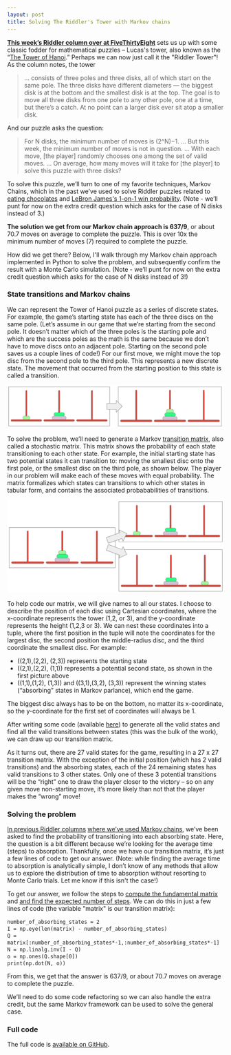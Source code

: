 ```yaml
---
layout: post
title: Solving The Riddler's Tower with Markov chains
---
```


**[This week’s Riddler column over at FiveThirtyEight](https://fivethirtyeight.com/features/can-you-randomly-move-the-tower/)** sets us up with some classic fodder for mathematical puzzles – Lucas's tower, also known as the “[The Tower of Hanoi](https://en.wikipedia.org/wiki/Tower_of_Hanoi).” Perhaps we can now just call it the "Riddler Tower"! As the column notes, the tower

> ... consists of three poles and three disks, all of which start on the same pole. The three disks have different diameters — the biggest disk is at the bottom and the smallest disk is at the top. The goal is to move all three disks from one pole to any other pole, one at a time, but there’s a catch. At no point can a larger disk ever sit atop a smaller disk. 

And our puzzle asks the question:

> For N disks, the minimum number of moves is (2^N)−1. … But this week, the minimum number of moves is not in question. … With each move, [the player] randomly chooses one among the set of valid moves. … On average, how many moves will it take for [the player] to solve this puzzle with three disks?

To solve this puzzle, we’ll turn to one of my favorite techniques, Markov Chains, which in the past we’ve used to solve Riddler puzzles related to [eating chocolates](https://github.com/khgiddon/misc/blob/main/riddler_2020_10_02_notebook.ipynb) and [LeBron James's 1-on-1 win probability](https://github.com/khgiddon/misc/blob/main/riddler_2020_10_23_notebook.ipynb). (Note - we’ll punt for now on the extra credit question which asks for the case of N disks instead of 3.)

**The solution we get from our Markov chain approach is 637/9**, or about 70.7 moves on average to complete the puzzle. This is over 10x the minimum number of moves (7) required to complete the puzzle.

How did we get there? Below, I'll walk through my Markov chain approach implemented in Python to solve the problem, and subsequently confirm the result with a Monte Carlo simulation. (Note - we’ll punt for now on the extra credit question which asks for the case of N disks instead of 3!)

### State transitions and Markov chains

We can represent the Tower of Hanoi puzzle as a series of discrete states. For example, the game’s starting state has each of the three discs on the same pole. (Let’s assume in our game that we’re starting from the second pole. It doesn’t matter which of the three poles is the starting pole and which are the success poles as the math is the same because we don’t have to move discs onto an adjacent pole. Starting on the second pole saves us a couple lines of code!) For our first move, we might move the top disc from the second pole to the third pole. This represents a new discrete state. The movement that occurred from the starting position to this state is called a transition.

![Transition example](/images/hanoi_transition1.png)

To solve the problem, we’ll need to generate a Markov [transition matrix](https://en.wikipedia.org/wiki/Stochastic_matrix), also called a stochastic matrix. This matrix shows the probability of each state transitioning to each other state. For example, the initial starting state has two potential states it can transition to: moving the smallest disc onto the first pole, or the smallest disc on the third pole, as shown below. The player in our problem will make each of these moves with equal probability. The matrix formalizes which states can transitions to which other states in tabular form, and contains the associated probababilities of transitions.

![Transition choice example](/images/hanoi_transition2.png)

To help code our matrix, we will give names to all our states. I choose to describe the position of each disc using Cartesian coordinates, where the x-coordinate represents the tower (1,2, or 3), and the y-coordinate represents the height (1,2,3 or 3). We can nest these coordinates into a tuple, where the first position in the tuple will note the coordinates for the largest disc, the second position the middle-radius disc, and the third coordinate the smallest disc. For example:

* ((2,1),(2,2), (2,3)) represents the starting state
* ((2,1),(2,2), (1,1)) represents a potential second state, as shown in the first picture above
* ((1,1),(1,2), (1,3)) and ((3,1),(3,2), (3,3)) represent the winning states (“absorbing” states in Markov parlance), which end the game.

The biggest disc always has to be on the bottom, no matter its x-coordinate, so the y-coordinate for the first set of coordinates will always be 1.

After writing some code (available [here](https://github.com/khgiddon/misc/blob/main/riddler_2020_02_05_notebook.ipynb)) to generate all the valid states and find all the valid transitions between states (this was the bulk of the work), we can draw up our transition matrix.

As it turns out, there are 27 valid states for the game, resulting in a 27 x 27 transition matrix. With the exception of the initial position (which has 2 valid transitions) and the absorbing states, each of the 24 remaining states has valid transitions to 3 other states. Only one of these 3 potential transitions will be the “right” one to draw the player closer to the victory – so on any given move non-starting move, it’s more likely than not that the player makes the “wrong” move!

### Solving the problem

[In previous Riddler columns](https://github.com/khgiddon/misc/blob/main/riddler_2020_10_23_notebook.ipynb) [where we’ve used Markov chains](https://github.com/khgiddon/misc/blob/main/riddler_2020_10_02_notebook.ipynb), we’ve been asked to find the probability of transitioning into each absorbing state. Here, the question is a bit different because we’re looking for the average time (steps) to absorption. Thankfully, once we have our transition matrix, it’s just a few lines of code to get our answer. (Note: while finding the average time to absorption is analytically simple, I don’t know of any methods that allow us to explore the distribution of time to absorption without resorting to Monte Carlo trials. Let me know if this isn't the case!)

To get our answer, we follow the steps to [compute the fundamental matrix](https://en.wikipedia.org/wiki/Absorbing_Markov_chain#Fundamental_matrix) and [and find the expected number of steps](https://en.wikipedia.org/wiki/Absorbing_Markov_chain#Expected_number_of_steps). We can do this in just a few lines of code (the variable "matrix" is our transition matrix):

~~~
number_of_absorbing_states = 2
I = np.eye(len(matrix) - number_of_absorbing_states)
Q = matrix[:number_of_absorbing_states*-1,:number_of_absorbing_states*-1]
N = np.linalg.inv(I - Q)
o = np.ones(Q.shape[0])
print(np.dot(N, o))
~~~

From this, we get that the answer is 637/9, or about 70.7 moves on average to complete the puzzle.

We’ll need to do some code refactoring so we can also handle the extra credit, but the same Markov framework can be used to solve the general case.

### Full code

The full code is [available on GitHub](https://github.com/khgiddon/misc/blob/main/riddler_2020_02_05_notebook.ipynb).

